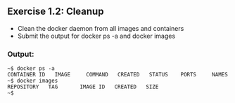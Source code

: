 ## Exercise 1.2: Cleanup

- Clean the docker daemon from all images and containers
- Submit the output for docker ps -a and docker images 

### Output:

```console
~$ docker ps -a 
CONTAINER ID   IMAGE     COMMAND   CREATED   STATUS    PORTS     NAMES
~$ docker images
REPOSITORY   TAG       IMAGE ID   CREATED   SIZE
~$ 

```
